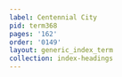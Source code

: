 ```yaml
---
label: Centennial City
pid: term368
pages: '162'
order: '0149'
layout: generic_index_term
collection: index-headings
---
```


